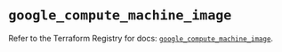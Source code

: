 # `google_compute_machine_image`

Refer to the Terraform Registry for docs: [`google_compute_machine_image`](https://registry.terraform.io/providers/hashicorp/google-beta/6.36.0/docs/resources/google_compute_machine_image).
